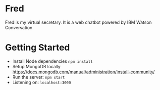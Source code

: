 # Fred
Fred is my virtual secretary. It is a web chatbot powered by IBM Watson Conversation. 

# Getting Started

- Install Node dependencies `npm install`
- Setup MongoDB locally https://docs.mongodb.com/manual/administration/install-community/
- Run the server: `npm start`
- Listening on: `localhost:3000`
